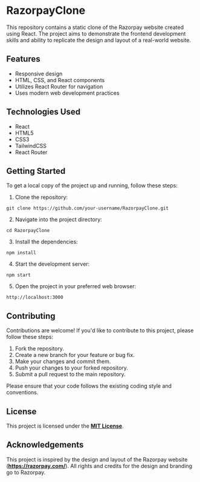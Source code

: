 # **RazorpayClone**

This repository contains a static clone of the Razorpay website created using React. The project aims to demonstrate the frontend development skills and ability to replicate the design and layout of a real-world website.

## **Features**

- Responsive design
- HTML, CSS, and React components
- Utilizes React Router for navigation
- Uses modern web development practices

## **Technologies Used**

- React
- HTML5
- CSS3
- TailwindCSS
- React Router

## **Getting Started**

To get a local copy of the project up and running, follow these steps:

1. Clone the repository:

```
git clone https://github.com/your-username/RazorpayClone.git
```

2. Navigate into the project directory:

```
cd RazorpayClone
```

3. Install the dependencies:

```
npm install
```

4. Start the development server:

```
npm start
```

5. Open the project in your preferred web browser:

```
http://localhost:3000
```

## **Contributing**

Contributions are welcome! If you'd like to contribute to this project, please follow these steps:

1. Fork the repository.
2. Create a new branch for your feature or bug fix.
3. Make your changes and commit them.
4. Push your changes to your forked repository.
5. Submit a pull request to the main repository.

Please ensure that your code follows the existing coding style and conventions.

## **License**

This project is licensed under the **[MIT License](https://chat.openai.com/c/LICENSE)**.

## **Acknowledgements**

This project is inspired by the design and layout of the Razorpay website (**https://razorpay.com/**). All rights and credits for the design and branding go to Razorpay.